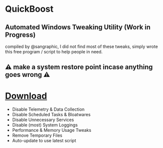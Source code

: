 # QuickBoost
## Automated Windows Tweaking Utility (Work in Progress)
compiled by @sangraphic, I did not find most of these tweaks,
simply wrote this free program / script to help people in need.

## ⚠ make a system restore point incase anything goes wrong ⚠

# [Download](https://github.com/SanGraphic/QuickBoost/releases)

- Disable Telemetry & Data Collection
- Disable Scheduled Tasks & Bloatwares
- Disable Unnecessary Services
- Disable (most) System Loggings
- Performance & Memory Usage Tweaks
- Remove Temporary Files
- Auto-update to use latest script 

